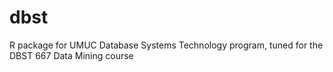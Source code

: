 # dbst
R package for UMUC Database Systems Technology program, tuned for the DBST 667 Data Mining course
